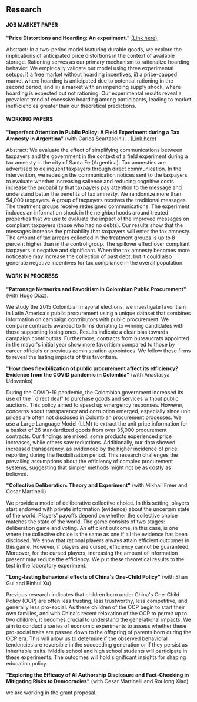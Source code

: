 ## Research

#### JOB MARKET PAPER

**"Price Distortions and Hoarding: An experiment.\"** [(Link here)](https://drive.google.com/file/d/14KfuyY0jWgYsuD6m6OXHnyTfOOa-PAyA/view?usp=drive_link)

Abstract: In a two-period model featuring durable goods, we explore the implications of anticipated price distortions in the context of available storage. Rationing serves as our primary mechanism to rationalize hoarding behavior. We empirically validate our model using three experimental setups: i) a free market without hoarding incentives, ii) a price-capped market where hoarding is anticipated due to potential rationing in the second period, and iii) a market with an impending supply shock, where hoarding is expected but not rationing. Our experimental results reveal a prevalent trend of excessive hoarding among participants, leading to market inefficiencies greater than our theoretical predictions.

#### WORKING PAPERS

**"Imperfect Attention in Public Policy: A Field Experiment during a Tax Amnesty in Argentina\"** (with Carlos Scartascini). . [(Link here)](http://dx.doi.org/10.18235/0001661)

Abstract: We evaluate the effect of simplifying communications between taxpayers and the government in the context of a field experiment during a tax amnesty in the city of Santa Fe (Argentina). Tax amnesties are advertised to delinquent taxpayers through direct communication. In the intervention, we redesign the communication notices sent to the taxpayers to evaluate whether increasing salience and reducing cognitive costs increase the probability that taxpayers pay attention to the message and understand better the benefits of tax amnesty. We randomize more than 54,000 taxpayers. A group of taxpayers receives the traditional messages. The treatment groups receive redesigned communications. The experiment induces an information shock in the neighborhoods around treated properties that we use to evaluate the impact of the improved messages on compliant taxpayers (those who had no debts). Our results show that the messages increase the probability that taxpayers will enter the tax amnesty. The amount of tax arrears collected in the treatment groups is up to 8 percent higher than in the control group. The spillover effect over compliant taxpayers is negative and significant. When the tax amnesty becomes more noticeable may increase the collection of past debt, but it could also generate negative incentives for tax compliance in the overall population.

#### WORK IN PROGRESS

**"Patronage Networks and Favoritism in Colombian Public Procurement"** (with Hugo Diaz).

We study the 2015 Colombian mayoral elections, we investigate favoritism in Latin America's public procurement using a unique dataset that combines information on campaign contributors with public procurement. We compare contracts awarded to firms donating to winning candidates with those supporting losing ones. Results indicate a clear bias towards campaign contributors. Furthermore, contracts from bureaucrats appointed in the mayor's initial year show more favoritism compared to those by career officials or previous administration appointees. We follow these firms to reveal the lasting impacts of this favoritism.

**"How does flexibilization of public procurement affect its efficiency? Evidence from the COVID pandemic in Colombia"** (with Anastasya Udovenko)

During the COVID-19 pandemic, the Colombian government increased its use of the ``direct deal" to purchase goods and services without public auctions. This policy aimed to speed up emergency responses. However, concerns about transparency and corruption emerged, especially since unit prices are often not disclosed in Colombian procurement processes. We use a Large Language Model (LLM) to extract the unit price information for a basket of 26 standardized goods from over 35,000 procurement contracts. Our findings are mixed: some products experienced price increases, while others saw reductions. Additionally, our data showed increased transparency, as evidenced by the higher incidence of price reporting during the flexibilization period. This research challenges the prevailing assumptions about the efficiency of complex procurement systems, suggesting that simpler methods might not be as costly as believed.

**"Collective Deliberation: Theory and Experiment"** (with Mikhail Freer and Cesar Martinelli)

We provide a model of deliberative collective choice. In this setting, players start endowed with private information (evidence) about the uncertain state of the world. Players' payoffs depend on whether the collective choice matches the state of the world. The game consists of two stages: deliberation game and voting. An efficient outcome, in this case, is one where the collective choice is the same as one if all the evidence has been disclosed. We show that rational players always attain efficient outcomes in this game. However, if players are cursed, efficiency cannot be guaranteed. Moreover, for the cursed players, increasing the amount of information present may reduce the efficiency. We put these theoretical results to the test in the laboratory experiment.

**"Long-lasting behavioral effects of China's One-Child Policy"** (with Shan Gui and Binhui Xu)

Previous research indicates that children born under China's One-Child Policy (OCP) are often less trusting, less trustworthy, less competitive, and generally less pro-social. As these children of the OCP begin to start their own families, and with China's recent relaxation of the OCP to permit up to two children, it becomes crucial to understand the generational impacts. We aim to conduct a series of economic experiments to assess whether these pro-social traits are passed down to the offspring of parents born during the OCP era. This will allow us to determine if the observed behavioral tendencies are reversible in the succeeding generation or if they persist as inheritable traits. Middle school and high school students will participate in these experiments. The outcomes will hold significant insights for shaping education policy.

**“Exploring the Efficacy of AI Authorship Disclosure and Fact-Checking in Mitigating Risks to Democracies”** (with Cesar Martinelli and Roulong Xiao)

we are working in the grant proposal.